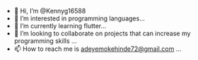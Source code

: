 - 👋 Hi, I’m @Kennyg16588
- 👀 I’m interested in programming languages...
- 🌱 I’m currently learning flutter...
- 💞️ I’m looking to collaborate on projects that can increase my programming skills ...
- 📫 How to reach me is adeyemokehinde72@gmail.com ...

<!---
Kennyg16588/Kennyg16588 is a ✨ special ✨ repository because its `README.md` (this file) appears on your GitHub profile.
You can click the Preview link to take a look at your changes.
--->
